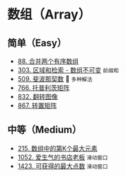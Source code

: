 # 数组（Array）

## 简单（Easy）

- [88. 合并两个有序数组](https://leetcode-cn.com/problems/merge-sorted-array/)
- [303. 区域和检索 - 数组不可变](https://leetcode-cn.com/problems/range-sum-query-immutable/) `前缀和`
- [509. 斐波那契数](https://leetcode-cn.com/problems/fibonacci-number/) 🌟 `多种解法`
- [766. 托普利茨矩阵](https://leetcode-cn.com/problems/toeplitz-matrix/)
- [832. 翻转图像](https://leetcode-cn.com/problems/flipping-an-image/)
- [867. 转置矩阵](https://leetcode-cn.com/problems/transpose-matrix/)

## 中等（Medium）

- [215. 数组中的第K个最大元素](https://leetcode-cn.com/problems/kth-largest-element-in-an-array/)
- [1052. 爱生气的书店老板](https://leetcode-cn.com/problems/grumpy-bookstore-owner/) `滑动窗口`
- [1423. 可获得的最大点数](https://leetcode-cn.com/problems/maximum-points-you-can-obtain-from-cards/) `滑动窗口`
